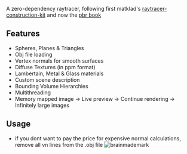 A zero-dependency raytracer, following first matklad's [raytracer-construction-kit](https://matklad.github.io/2022/12/31/raytracer-construction-kit.html) and now the [pbr book](https://www.pbr-book.org)

## Features
- Spheres, Planes & Triangles
- Obj file loading
 - Vertex normals for smooth surfaces
 - Diffuse Textures (in ppm format)
- Lambertain, Metal & Glass materials
- Custom scene description
- Bounding Volume Hierarchies
- Multithreading
- Memory mapped image
  -> Live preview
  -> Continue rendering
  -> Infinitely large images

## Usage
- if you dont want to pay the price for expensive normal calculations, remove all vn lines from the .obj file
![brainmademark](https://brainmade.org/black-logo.svg)
